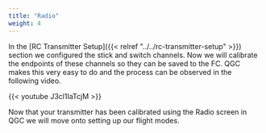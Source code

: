```yaml
---
title: "Radio"
weight: 4
---
```


In the [RC Transmitter Setup]({{< relref "../../rc-transmitter-setup" >}}) section we
configured the stick and switch channels. Now we will calibrate the endpoints of these
channels so they can be saved to the FC. QGC makes this very easy to do and the process
can be observed in the following video.

{{< youtube J3cl1IaTcjM >}} <br>

Now that your transmitter has been calibrated using the Radio screen in QGC we will move
onto setting up our flight modes.
